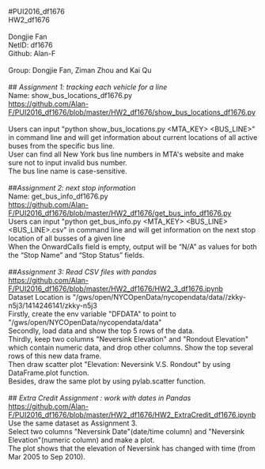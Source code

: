 #PUI2016_df1676
<br/>HW2_df1676
<br/>
<br/>Dongjie Fan
<br/>NetID: df1676
<br/>Github: Alan-F
<br/>
<br/>Group: Dongjie Fan, Ziman Zhou and Kai Qu 
<br/>
<br/>## *Assignment 1: tracking each vehicle for a line*
<br/>Name: show_bus_locations_df1676.py
<br/>https://github.com/Alan-F/PUI2016_df1676/blob/master/HW2_df1676/show_bus_locations_df1676.py
<br/>
<br/>Users can input "python show_bus_locations.py <MTA_KEY> <BUS_LINE>" in command line 
and will get information about current locations of all active buses from the specific bus line.
<br/>User can find all New York bus line numbers in MTA's website and make sure not to input invalid bus number.
<br/>The bus line name is case-sensitive.
<br/>
<br/>##*Assignment 2: next stop information*
<br/>Name: get_bus_info_df1676.py
<br/>https://github.com/Alan-F/PUI2016_df1676/blob/master/HW2_df1676/get_bus_info_df1676.py
<br/>Users can input "python get_bus_info.py <MTA_KEY> <BUS_LINE> <BUS_LINE>.csv" in command line 
and will get information on the next stop location of all busses of a given line
<br/>When the OnwardCalls field is empty, output will be “N/A” as values for both the “Stop Name” and “Stop Status” fields.
<br/>
<br/>##*Assignment 3: Read CSV files with pandas*
<br/>https://github.com/Alan-F/PUI2016_df1676/blob/master/HW2_df1676/HW2_3_df1676.ipynb
<br/>Dataset Location is "/gws/open/NYCOpenData/nycopendata/data//zkky-n5j3/1414246141/zkky-n5j3
<br/>Firstly, create the env variable "DFDATA" to point to "/gws/open/NYCOpenData/nycopendata/data"
<br/>Secondly, load data and show the top 5 rows of the data.
<br/>Thirdly, keep two columns "Neversink Elevation" and "Rondout Elevation" which contain numeric data, and drop other columns.
Show the top several rows of this new data frame.
<br/>Then draw scatter plot "Elevation: Neversink V.S. Rondout" by using DataFrame.plot function.
<br/>Besides, draw the same plot by using pylab.scatter function. 
<br/>
<br/>## *Extra Credit Assignment : work with dates in Pandas*
<br/>https://github.com/Alan-F/PUI2016_df1676/blob/master/HW2_df1676/HW2_ExtraCredit_df1676.ipynb
<br/>Use the same dataset as Assignment 3.
<br/>Select two columns "Neversink Date"(date/time column) and "Neversink Elevation"(numeric column) and make a plot.
<br>The plot shows that the elevation of Neversink has changed with time (from Mar 2005 to Sep  2010).
